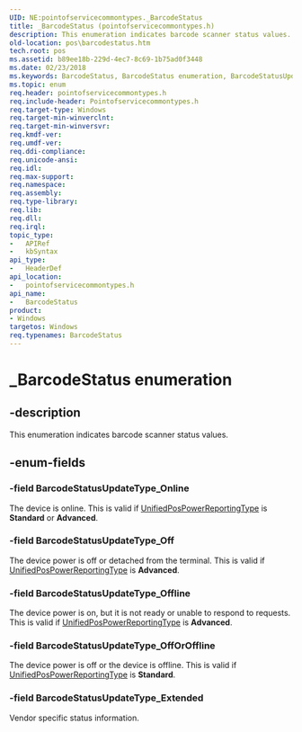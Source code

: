 ```yaml
---
UID: NE:pointofservicecommontypes._BarcodeStatus
title: _BarcodeStatus (pointofservicecommontypes.h)
description: This enumeration indicates barcode scanner status values.
old-location: pos\barcodestatus.htm
tech.root: pos
ms.assetid: b89ee18b-229d-4ec7-8c69-1b75ad0f3448
ms.date: 02/23/2018
ms.keywords: BarcodeStatus, BarcodeStatus enumeration, BarcodeStatusUpdateType_Extended, BarcodeStatusUpdateType_Off, BarcodeStatusUpdateType_OffOrOffline, BarcodeStatusUpdateType_Offline, BarcodeStatusUpdateType_Online, _BarcodeStatus, pointofservicecommontypes/BarcodeStatus, pointofservicecommontypes/BarcodeStatusUpdateType_Extended, pointofservicecommontypes/BarcodeStatusUpdateType_Off, pointofservicecommontypes/BarcodeStatusUpdateType_OffOrOffline, pointofservicecommontypes/BarcodeStatusUpdateType_Offline, pointofservicecommontypes/BarcodeStatusUpdateType_Online, pos.barcodestatus
ms.topic: enum
req.header: pointofservicecommontypes.h
req.include-header: Pointofservicecommontypes.h
req.target-type: Windows
req.target-min-winverclnt: 
req.target-min-winversvr: 
req.kmdf-ver: 
req.umdf-ver: 
req.ddi-compliance: 
req.unicode-ansi: 
req.idl: 
req.max-support: 
req.namespace: 
req.assembly: 
req.type-library: 
req.lib: 
req.dll: 
req.irql: 
topic_type:
-	APIRef
-	kbSyntax
api_type:
-	HeaderDef
api_location:
-	pointofservicecommontypes.h
api_name:
-	BarcodeStatus
product:
- Windows
targetos: Windows
req.typenames: BarcodeStatus
---
```


# _BarcodeStatus enumeration


## -description


This enumeration indicates barcode scanner status values.


## -enum-fields




### -field BarcodeStatusUpdateType_Online

The device is online. This is valid if <a href="https://msdn.microsoft.com/e0263969-1c6a-4805-a647-d4b9df83ef71">UnifiedPosPowerReportingType</a> is <b>Standard</b> or <b>Advanced</b>.


### -field BarcodeStatusUpdateType_Off

The device power is off or detached from the terminal. This is valid if <a href="https://msdn.microsoft.com/e0263969-1c6a-4805-a647-d4b9df83ef71">UnifiedPosPowerReportingType</a> is <b>Advanced</b>.


### -field BarcodeStatusUpdateType_Offline

The device power is on, but it is not ready or unable to respond to requests. This is valid if <a href="https://msdn.microsoft.com/e0263969-1c6a-4805-a647-d4b9df83ef71">UnifiedPosPowerReportingType</a> is <b>Advanced</b>.


### -field BarcodeStatusUpdateType_OffOrOffline

The device power is off or the device is offline. This is valid if <a href="https://msdn.microsoft.com/e0263969-1c6a-4805-a647-d4b9df83ef71">UnifiedPosPowerReportingType</a> is <b>Standard</b>.


### -field BarcodeStatusUpdateType_Extended

Vendor specific status information.

